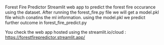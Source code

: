 Forest Fire Predictor
Streamlit web app to predict the forest fire occurance using the dataset.
After running the forest_fire.py file we will get a model.pkl file which conatins the ml information.
using the model.pkl we predict further outcome in forest_fire_predict.py

You check the web app hosted using the streamlit.io/cloud :  https://forestfirepredictor.streamlit.app/


